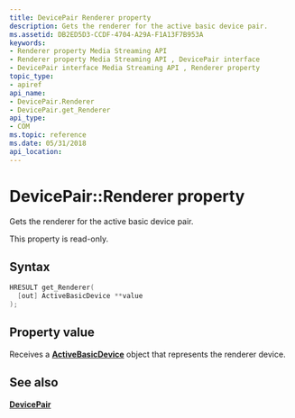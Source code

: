 ```yaml
---
title: DevicePair Renderer property
description: Gets the renderer for the active basic device pair.
ms.assetid: DB2ED5D3-CCDF-4704-A29A-F1A13F7B953A
keywords:
- Renderer property Media Streaming API
- Renderer property Media Streaming API , DevicePair interface
- DevicePair interface Media Streaming API , Renderer property
topic_type:
- apiref
api_name:
- DevicePair.Renderer
- DevicePair.get_Renderer
api_type:
- COM
ms.topic: reference
ms.date: 05/31/2018
api_location: 
---
```


# DevicePair::Renderer property

Gets the renderer for the active basic device pair.

This property is read-only.

## Syntax


```C++
HRESULT get_Renderer(
  [out] ActiveBasicDevice **value
);
```



## Property value

Receives a [**ActiveBasicDevice**](https://msdn.microsoft.com/library/Dn385755(v=VS.85).aspx) object that represents the renderer device.

## See also

<dl> <dt>

[**DevicePair**](https://msdn.microsoft.com/library/Dn385771(v=VS.85).aspx)
</dt> </dl>

 

 




